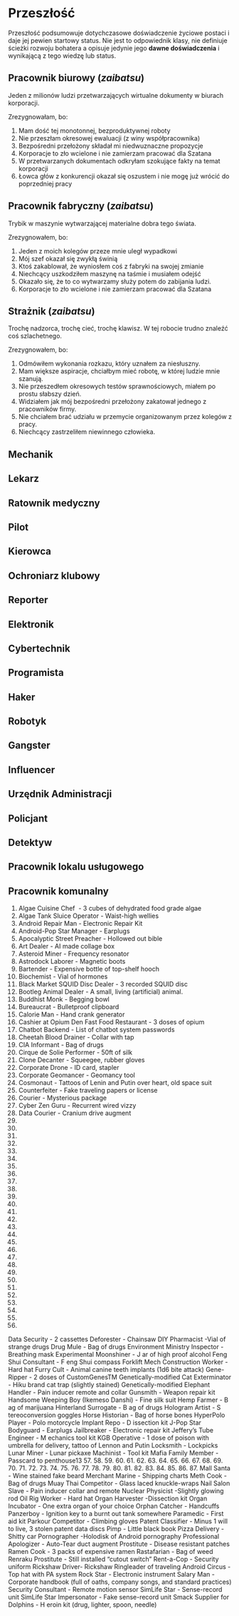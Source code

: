 <!-- ---
layout: default
title: Przeszłość
parent: Dokumenty
nav_order: 5
--- -->

# Przeszłość

Przeszłość podsumowuje dotychczasowe doświadczenie życiowe postaci i daje jej pewien startowy status.
Nie jest to odpowiednik klasy, nie definiuje ścieżki rozwoju bohatera a opisuje jedynie jego **dawne doświadczenia** i wynikającą z tego wiedzę lub status.

## Pracownik biurowy (*zaibatsu*)

Jeden z milionów ludzi przetwarzających wirtualne dokumenty w biurach korporacji.

Zrezygnowałam, bo:

1. Mam dość tej monotonnej, bezproduktywnej roboty
2. Nie przeszłam okresowej ewaluacji (z winy współpracownika)
3. Bezpośredni przełożony składał mi niedwuznaczne propozycje
4. Korporacje to zło wcielone i nie zamierzam pracować dla Szatana
5. W przetwarzanych dokumentach odkryłam szokujące fakty na temat korporacji
6. Łowca głów z konkurencji okazał się oszustem i nie mogę już wrócić do poprzedniej pracy

## Pracownik fabryczny (*zaibatsu*)

Trybik w maszynie wytwarzającej materialne dobra tego świata.

Zrezygnowałem, bo:

1. Jeden z moich kolegów przeze mnie uległ wypadkowi
2. Mój szef okazał się zwykłą świnią
3. Ktoś zakablował, że wyniosłem coś z fabryki na swojej zmianie
4. Niechcący uszkodziłem maszynę na taśmie i musiałem odejść
5. Okazało się, że to co wytwarzamy służy potem do zabijania ludzi.
6. Korporacje to zło wcielone i nie zamierzam pracować dla Szatana

## Strażnik (*zaibatsu*)

Trochę nadzorca, trochę cieć, trochę klawisz. W tej robocie trudno znaleźć coś szlachetnego.

Zrezygnowałem, bo:

1. Odmówiłem wykonania rozkazu, który uznałem za niesłuszny.
2. Mam większe aspiracje, chciałbym mieć robotę, w której ludzie mnie szanują.
3. Nie przeszedłem okresowych testów sprawnościowych, miałem po prostu słabszy dzień.
4. Widziałem jak mój bezpośredni przełożony zakatował jednego z pracowników firmy.
5. Nie chciałem brać udziału w przemycie organizowanym przez kolegów z pracy.
6. Niechcący zastrzeliłem niewinnego człowieka.

## Mechanik

## Lekarz

## Ratownik medyczny

## Pilot

## Kierowca

## Ochroniarz klubowy

## Reporter

## Elektronik

## Cybertechnik

## Programista

## Haker

## Robotyk

## Gangster

## Influencer

## Urzędnik Administracji

## Policjant

## Detektyw

## Pracownik lokalu usługowego

## Pracownik komunalny


1. Algae Cuisine Chef ​ - ​3 cubes of dehydrated
food grade algae
2. Algae Tank Sluice Operator​ - ​Waist-high
wellies
3. Android Repair Man​ - ​Electronic Repair Kit
4. Android-Pop Star Manager​ - ​Earplugs
5. Apocalyptic Street Preacher​ - ​Hollowed out
bible
6. Art Dealer​ - ​AI made collage box
7. Asteroid Miner​ - ​Frequency resonator
8. Astrodock Laborer​ - ​Magnetic boots
9. Bartender​ - ​Expensive bottle of top-shelf
hooch
10. Biochemist​ - ​Vial of hormones
11. Black Market SQUID Disc Dealer​ - 3​
recorded SQUID disc
12. Bootleg Animal Dealer​ - ​A small, living
(artificial) animal.
13. Buddhist Monk​ - ​Begging bowl
14. Bureaucrat​ - ​Bulletproof clipboard
15. Calorie Man​ - ​Hand crank generator
16. Cashier at Opium Den Fast Food
Restaurant​ - ​3 doses of opium
17. Chatbot Backend​ - ​List of chatbot system
passwords
18. Cheetah Blood Drainer​ - ​Collar with tap
19. CIA Informant​ - ​Bag of drugs
20. Cirque de Solie Performer​ - ​50ft of silk
21. Clone Decanter​ - ​Squeegee, rubber gloves
22. Corporate Drone​ - ​ID card, stapler
23. Corporate Geomancer​ - ​Geomancy tool
24. Cosmonaut​ - ​Tattoos of Lenin and Putin over
heart, old space suit
25. Counterfeiter​ - ​Fake traveling papers or
license
26. Courier​ - ​Mysterious package
27. Cyber Zen Guru​ - ​Recurrent wired vizzy
28. Data Courier​ - ​Cranium drive augment
29.
30.
31.
32.
33.
34.
35.
36.
37.
38.
39.
40.
41.
42.
43.
44.
45.
46.
47.
48.
49.
50.
51.
52.
53.
54.
55.
56.
Data Security​ - ​2 cassettes
Deforester​ - ​Chainsaw
DIY Pharmacist​ - ​Vial of strange drugs
Drug Mule​ - ​Bag of drugs
Environment Ministry Inspector​ - ​Breathing
mask
Experimental Moonshiner​ - J​ ar of high proof
alcohol
Feng Shui Consultant​ - F
eng Shui compass
Forklift Mech Construction Worker​ - ​Hard
hat
Furry Cult​ - ​Animal canine teeth implants
(1d6 bite attack)
Gene-Ripper​ - ​2 doses of CustomGenes​TM
Genetically-modified Cat Exterminator​ -
Hiku brand cat trap (slightly stained)
Genetically-modified Elephant Handler​ -
Pain inducer remote and collar
Gunsmith​ - ​Weapon repair kit
Handsome Weeping Boy (Ikemeso Danshi)​ -
Fine silk suit
Hemp Farmer​ - B
ag of marijuana
Hinterland Surrogate​ - B
ag of drugs
Hologram Artist​ - S​ tereoconversion goggles
Horse Historian​ - ​Bag of horse bones
HyperPolo Player​ - ​Polo motorcycle
Implant Repo​ - D
issection kit
J-Pop Star Bodyguard​ - ​Earplugs
Jailbreaker​ - ​Electronic repair kit
Jeffery’s Tube Engineer​ - M
echanics tool kit
KGB Operative​ - ​1 dose of poison with
umbrella for delivery, tattoo of Lennon and
Putin
Locksmith​ - ​Lockpicks
Lunar Miner​ - ​Lunar pickaxe
Machinist​ - ​Tool kit
Mafia Family Member​ - ​Passcard to
penthouse13
57.
58.
59.
60.
61.
62.
63.
64.
65.
66.
67.
68.
69.
70.
71.
72.
73.
74.
75.
76.
77.
78.
79.
80.
81.
82.
83.
84.
85.
86.
87.
Mall Santa​ - ​Wine stained fake beard
Merchant Marine​ - ​Shipping charts
Meth Cook​ - ​Bag of drugs
Muay Thai Competitor​ - ​Glass laced
knuckle-wraps
Nail Salon Slave​ - ​Pain inducer collar and
remote
Nuclear Physicist​ - ​Slightly glowing rod
Oil Rig Worker​ - ​Hard hat
Organ Harvester​ - ​Dissection kit
Organ Incubator​ - ​One extra organ of your
choice
Orphan Catcher​ - ​Handcuffs
Panzerboy​ - ​Ignition key to a burnt out tank
somewhere
Paramedic​ - ​First aid kit
Parkour Competitor​ - ​Climbing gloves
Patent Classifier​ - ​Minus 1 will to live, 3
stolen patent data discs
Pimp​ - ​Little black book
Pizza Delivery​ - ​Shitty car
Pornographer​ - ​Holodisk of Android
pornography
Professional Apologizer​ - ​Auto-Tear duct
augment
Prostitute​ - ​Disease resistant patches
Ramen Cook​ - ​3 packs of expensive ramen
Rastafarian​ - ​Bag of weed
Renraku Prostitute​ - ​Still installed “cutout
switch”
Rent-a-Cop​ - ​Security uniform
Rickshaw Driver​ - ​Rickshaw
Ringleader of traveling Android Circus​ -
Top hat with PA system
Rock Star​ - ​Electronic instrument
Salary Man​ - ​Corporate handbook (full of
oaths, company songs, and standard practices)
Security Consultant​ - ​Remote motion sensor
SimLife Star​ - ​Sense-record unit
SimLife Star Impersonator​ - ​Fake
sense-record unit
Smack Supplier for Dolphins​ - H
eroin kit
(drug, lighter, spoon, needle)